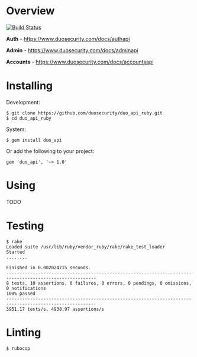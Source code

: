 # Overview

[![Build Status](https://travis-ci.org/duosecurity/duo_api_ruby.svg?branch=master)](https://travis-ci.org/duosecurity/duo_api_ruby)

**Auth** - https://www.duosecurity.com/docs/authapi

**Admin** - https://www.duosecurity.com/docs/adminapi

**Accounts** - https://www.duosecurity.com/docs/accountsapi

# Installing

Development:

```
$ git clone https://github.com/duosecurity/duo_api_ruby.git
$ cd duo_api_ruby
```

System:

```
$ gem install duo_api
```

Or add the following to your project:

```
gem 'duo_api', '~> 1.0'
```

# Using

TODO

# Testing

```
$ rake
Loaded suite /usr/lib/ruby/vendor_ruby/rake/rake_test_loader
Started
........

Finished in 0.002024715 seconds.
--------------------------------------------------------------------------------------------------------
8 tests, 10 assertions, 0 failures, 0 errors, 0 pendings, 0 omissions, 0 notifications
100% passed
--------------------------------------------------------------------------------------------------------
3951.17 tests/s, 4938.97 assertions/s
```

# Linting

```
$ rubocop
```
